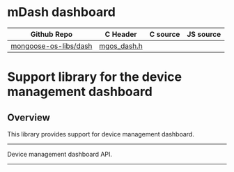 # mDash dashboard
| Github Repo | C Header | C source  | JS source |
| ----------- | -------- | --------  | ----------------- |
| [mongoose-os-libs/dash](https://github.com/mongoose-os-libs/dash) | [mgos_dash.h](https://github.com/mongoose-os-libs/dash/tree/master/include/mgos_dash.h) | &nbsp;  | &nbsp;         |

# Support library for the device management dashboard

## Overview

This library provides support for device management dashboard.


 ----- 

Device management dashboard API.
 

 ----- 
